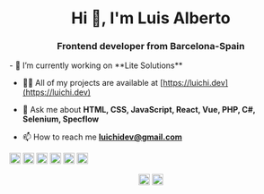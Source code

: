 <h1 align="center">Hi 👋, I'm Luis Alberto</h1>
<h3 align="center">Frontend developer from Barcelona-Spain</h3>
- 🔭 I’m currently working on **Lite Solutions**

- 👨‍💻 All of my projects are available at [https://luichi.dev](https://luichi.dev)

- 💬 Ask me about **HTML, CSS, JavaScript, React, Vue, PHP, C#, Selenium, Specflow**

- 📫 How to reach me **luichidev@gmail.com**

<p align="left"><img src="https://img.icons8.com/external-tal-revivo-color-tal-revivo/512/external-react-a-javascript-library-for-building-user-interfaces-logo-color-tal-revivo.png" alt="react" width="20" height="20"/> <img src="https://img.icons8.com/color/512/vue-js.png" alt="vue" width="20" height="20"/> <img src="https://img.icons8.com/color/512/css3.png" alt="css3" width="20" height="20"/> <img src="https://img.icons8.com/color/512/html-5.png" alt="html5" width="20" height="20"/> <img src="https://img.icons8.com/color/512/javascript.png" alt="javascript" width="20" height="20"/> <img src="https://img.icons8.com/officel/512/php-logo.png" alt="php" width="20" height="20"/></p><p align="center">
<a href="https://luichi.dev" target="blank"><img align="center" src="https://img.icons8.com/color/512/internet.png" alt="poefolio luis alberto arana montaño" height="20" width="20" /></a>
<a href="https://twitter.com/luichidev" target="blank"><img align="center" src="https://img.icons8.com/color/512/twitter.png" alt="luis alberto arana montaño" height="20" width="20" /></a>
</p>
